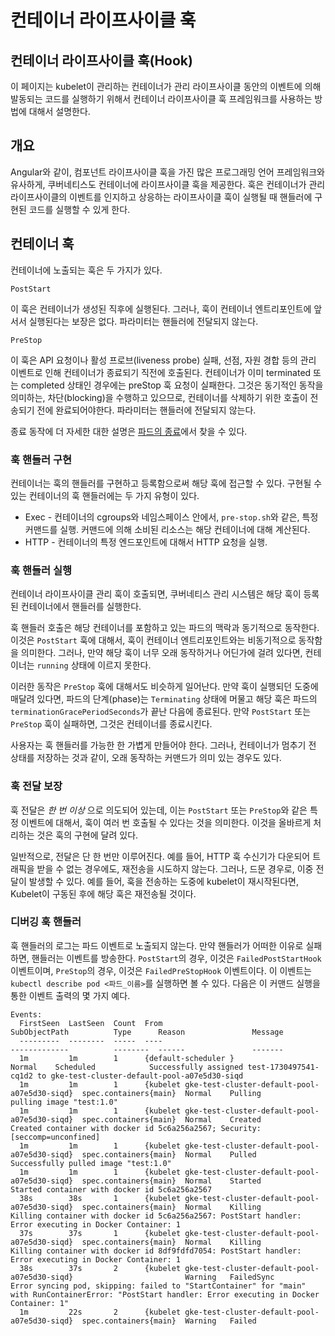 # 컨테이너 라이프사이클 훅

## 컨테이너 라이프사이클 훅(Hook)

이 페이지는 kubelet이 관리하는 컨테이너가 관리 라이프사이클 동안의 이벤트에 의해 발동되는 코드를 실행하기 위해서 컨테이너 라이프사이클 훅 프레임워크를 사용하는 방법에 대해서 설명한다.

## 개요

Angular와 같이, 컴포넌트 라이프사이클 훅을 가진 많은 프로그래밍 언어 프레임워크와 유사하게, 쿠버네티스도 컨테이너에 라이프사이클 훅을 제공한다. 훅은 컨테이너가 관리 라이프사이클의 이벤트를 인지하고 상응하는 라이프사이클 훅이 실행될 때 핸들러에 구현된 코드를 실행할 수 있게 한다.

## 컨테이너 훅

컨테이너에 노출되는 훅은 두 가지가 있다.

`PostStart`

이 훅은 컨테이너가 생성된 직후에 실행된다. 그러나, 훅이 컨테이너 엔트리포인트에 앞서서 실행된다는 보장은 없다. 파라미터는 핸들러에 전달되지 않는다.

`PreStop`

이 훅은 API 요청이나 활성 프로브(liveness probe) 실패, 선점, 자원 경합 등의 관리 이벤트로 인해 컨테이너가 종료되기 직전에 호출된다. 컨테이너가 이미 terminated 또는 completed 상태인 경우에는 preStop 훅 요청이 실패한다. 그것은 동기적인 동작을 의미하는, 차단(blocking)을 수행하고 있으므로, 컨테이너를 삭제하기 위한 호출이 전송되기 전에 완료되어야한다. 파라미터는 핸들러에 전달되지 않는다.

종료 동작에 더 자세한 대한 설명은 [파드의 종료](https://kubernetes.io/ko/docs/concepts/workloads/pods/pod/#%ED%8C%8C%EB%93%9C%EC%9D%98-%EC%A2%85%EB%A3%8C)에서 찾을 수 있다.

### 훅 핸들러 구현

컨테이너는 훅의 핸들러를 구현하고 등록함으로써 해당 훅에 접근할 수 있다. 구현될 수 있는 컨테이너의 훅 핸들러에는 두 가지 유형이 있다.

* Exec - 컨테이너의 cgroups와 네임스페이스 안에서, `pre-stop.sh`와 같은, 특정 커맨드를 실행. 커맨드에 의해 소비된 리소스는 해당 컨테이너에 대해 계산된다.
* HTTP - 컨테이너의 특정 엔드포인트에 대해서 HTTP 요청을 실행.

### 훅 핸들러 실행

컨테이너 라이프사이클 관리 훅이 호출되면, 쿠버네티스 관리 시스템은 해당 훅이 등록된 컨테이너에서 핸들러를 실행한다.

훅 핸들러 호출은 해당 컨테이너를 포함하고 있는 파드의 맥락과 동기적으로 동작한다. 이것은 `PostStart` 훅에 대해서, 훅이 컨테이너 엔트리포인트와는 비동기적으로 동작함을 의미한다. 그러나, 만약 해당 훅이 너무 오래 동작하거나 어딘가에 걸려 있다면, 컨테이너는 `running` 상태에 이르지 못한다.

이러한 동작은 `PreStop` 훅에 대해서도 비슷하게 일어난다. 만약 훅이 실행되던 도중에 매달려 있다면, 파드의 단계(phase)는 `Terminating` 상태에 머물고 해당 훅은 파드의 `terminationGracePeriodSeconds`가 끝난 다음에 종료된다. 만약 `PostStart` 또는 `PreStop` 훅이 실패하면, 그것은 컨테이너를 종료시킨다.

사용자는 훅 핸들러를 가능한 한 가볍게 만들어야 한다. 그러나, 컨테이너가 멈추기 전 상태를 저장하는 것과 같이, 오래 동작하는 커맨드가 의미 있는 경우도 있다.

### 훅 전달 보장

훅 전달은 _한 번 이상_ 으로 의도되어 있는데, 이는 `PostStart` 또는 `PreStop`와 같은 특정 이벤트에 대해서, 훅이 여러 번 호출될 수 있다는 것을 의미한다. 이것을 올바르게 처리하는 것은 훅의 구현에 달려 있다.

일반적으로, 전달은 단 한 번만 이루어진다. 예를 들어, HTTP 훅 수신기가 다운되어 트래픽을 받을 수 없는 경우에도, 재전송을 시도하지 않는다. 그러나, 드문 경우로, 이중 전달이 발생할 수 있다. 예를 들어, 훅을 전송하는 도중에 kubelet이 재시작된다면, Kubelet이 구동된 후에 해당 훅은 재전송될 것이다.

### 디버깅 훅 핸들러

훅 핸들러의 로그는 파드 이벤트로 노출되지 않는다. 만약 핸들러가 어떠한 이유로 실패하면, 핸들러는 이벤트를 방송한다. `PostStart`의 경우, 이것은 `FailedPostStartHook` 이벤트이며, `PreStop`의 경우, 이것은 `FailedPreStopHook` 이벤트이다. 이 이벤트는 `kubectl describe pod <파드_이름>`를 실행하면 볼 수 있다. 다음은 이 커맨드 실행을 통한 이벤트 출력의 몇 가지 예다.

```
Events:
  FirstSeen  LastSeen  Count  From                                                   SubObjectPath          Type      Reason               Message
  ---------  --------  -----  ----                                                   -------------          --------  ------               -------
  1m         1m        1      {default-scheduler }                                                          Normal    Scheduled            Successfully assigned test-1730497541-cq1d2 to gke-test-cluster-default-pool-a07e5d30-siqd
  1m         1m        1      {kubelet gke-test-cluster-default-pool-a07e5d30-siqd}  spec.containers{main}  Normal    Pulling              pulling image "test:1.0"
  1m         1m        1      {kubelet gke-test-cluster-default-pool-a07e5d30-siqd}  spec.containers{main}  Normal    Created              Created container with docker id 5c6a256a2567; Security:[seccomp=unconfined]
  1m         1m        1      {kubelet gke-test-cluster-default-pool-a07e5d30-siqd}  spec.containers{main}  Normal    Pulled               Successfully pulled image "test:1.0"
  1m         1m        1      {kubelet gke-test-cluster-default-pool-a07e5d30-siqd}  spec.containers{main}  Normal    Started              Started container with docker id 5c6a256a2567
  38s        38s       1      {kubelet gke-test-cluster-default-pool-a07e5d30-siqd}  spec.containers{main}  Normal    Killing              Killing container with docker id 5c6a256a2567: PostStart handler: Error executing in Docker Container: 1
  37s        37s       1      {kubelet gke-test-cluster-default-pool-a07e5d30-siqd}  spec.containers{main}  Normal    Killing              Killing container with docker id 8df9fdfd7054: PostStart handler: Error executing in Docker Container: 1
  38s        37s       2      {kubelet gke-test-cluster-default-pool-a07e5d30-siqd}                         Warning   FailedSync           Error syncing pod, skipping: failed to "StartContainer" for "main" with RunContainerError: "PostStart handler: Error executing in Docker Container: 1"
  1m         22s       2      {kubelet gke-test-cluster-default-pool-a07e5d30-siqd}  spec.containers{main}  Warning   Failed
```
